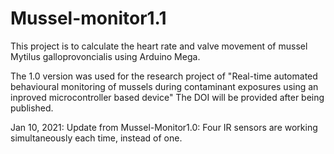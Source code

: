 # Mussel-monitor1.1
This project is to calculate the heart rate and valve movement of mussel Mytilus galloprovoncialis using Arduino Mega.

The 1.0 version was used for the research project of "Real-time automated behavioural monitoring of mussels during contaminant exposures using an inproved microcontroller based device" The DOI will be provided after being published.

Jan 10, 2021:
Update from Mussel-Monitor1.0:
Four IR sensors are working simultaneously each time, instead of one.
